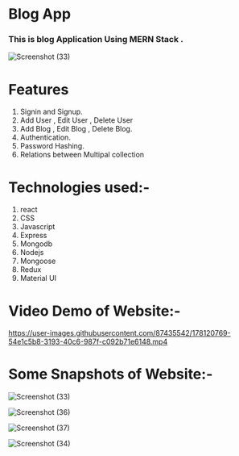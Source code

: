 # Blog App


### This is blog Application Using MERN Stack .

![Screenshot (33)](https://user-images.githubusercontent.com/87435542/178120955-dd482d71-c21e-4afb-8fc6-d8b527d4bace.png)


# Features
1. Signin and Signup.
2. Add User , Edit User , Delete User 
3. Add Blog , Edit Blog , Delete Blog.
4. Authentication.
5. Password Hashing.
6. Relations between Multipal collection 


# Technologies used:-
1. react 
2. CSS 
3. Javascript
4. Express
5. Mongodb
6. Nodejs
7. Mongoose
8. Redux
9. Material UI
# Video Demo of Website:-
https://user-images.githubusercontent.com/87435542/178120769-54e1c5b8-3193-40c6-987f-c092b71e6148.mp4

# Some Snapshots of Website:-

![Screenshot (33)](https://user-images.githubusercontent.com/87435542/178120955-dd482d71-c21e-4afb-8fc6-d8b527d4bace.png)

![Screenshot (36)](https://user-images.githubusercontent.com/87435542/178120958-fa79d763-3fa7-482e-9003-559f15383552.png)

![Screenshot (37)](https://user-images.githubusercontent.com/87435542/178120966-c5bb72fe-6b2c-4ec5-9927-0ddca8c8ac33.png)

![Screenshot (34)](https://user-images.githubusercontent.com/87435542/178120972-c501201f-9b12-4768-a559-c7835e8a4281.png)










